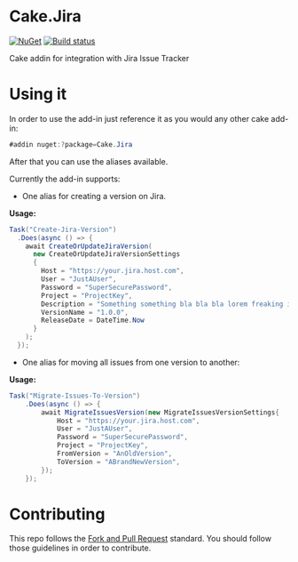 # Cake.Jira

[![NuGet](https://img.shields.io/nuget/v/Cake.Jira.svg?style=flat-square)](https://www.nuget.org/packages/Cake.Jira/) [![Build status](https://ci.appveyor.com/api/projects/status/od5piwwvn2nyfoet?svg=true)](https://ci.appveyor.com/project/Ninglin/cake-jira)

Cake addin for integration with Jira Issue Tracker

# Using it

In order to use the add-in just reference it as you would any other cake add-in:
```csharp
#addin nuget:?package=Cake.Jira
```
After that you can use the aliases available.

Currently the add-in supports: 

* One alias for creating a version on Jira. 

**Usage:**
```csharp
Task("Create-Jira-Version")
  .Does(async () => {
    await CreateOrUpdateJiraVersion(
      new CreateOrUpdateJiraVersionSettings
      {
        Host = "https://your.jira.host.com",
        User = "JustAUser",
        Password = "SuperSecurePassword",
        Project = "ProjectKey",
        Description = "Something something bla bla bla lorem freaking ipsum",
        VersionName = "1.0.0",
        ReleaseDate = DateTime.Now
      }
    );
  });
```

* One alias for moving all issues from one version to another:

**Usage:**
```csharp
Task("Migrate-Issues-To-Version")
	.Does(async () => {
		await MigrateIssuesVersion(new MigrateIssuesVersionSettings{
			Host = "https://your.jira.host.com",
			User = "JustAUser",
			Password = "SuperSecurePassword",
			Project = "ProjectKey",
			FromVersion = "AnOldVersion",
			ToVersion = "ABrandNewVersion",
		});
	});
```

# Contributing

This repo follows the [Fork and Pull Request](https://gist.github.com/Chaser324/ce0505fbed06b947d962) standard. You should follow those guidelines in order to contribute.
